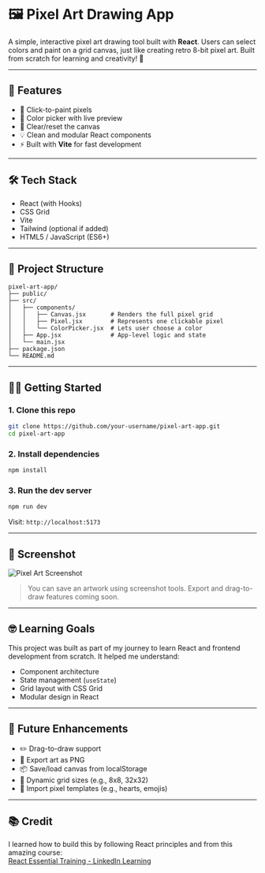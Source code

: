 # 🖼️ Pixel Art Drawing App

A simple, interactive pixel art drawing tool built with **React**. Users can select colors and paint on a grid canvas, just like creating retro 8-bit pixel art. Built from scratch for learning and creativity! 🎨

---

## 🚀 Features

- 🎨 Click-to-paint pixels
- 🌈 Color picker with live preview
- 🧼 Clear/reset the canvas
- 💡 Clean and modular React components
- ⚡ Built with **Vite** for fast development

---

## 🛠️ Tech Stack

- React (with Hooks)
- CSS Grid
- Vite
- Tailwind (optional if added)
- HTML5 / JavaScript (ES6+)

---

## 📂 Project Structure

```
pixel-art-app/
├── public/
├── src/
│   ├── components/
│   │   ├── Canvas.jsx       # Renders the full pixel grid
│   │   ├── Pixel.jsx        # Represents one clickable pixel
│   │   └── ColorPicker.jsx  # Lets user choose a color
│   ├── App.jsx              # App-level logic and state
│   └── main.jsx
├── package.json
└── README.md
```

---

## 🧑‍💻 Getting Started

### 1. Clone this repo

```bash
git clone https://github.com/your-username/pixel-art-app.git
cd pixel-art-app
```

### 2. Install dependencies

```bash
npm install
```

### 3. Run the dev server

```bash
npm run dev
```

Visit: `http://localhost:5173`

---

## 📸 Screenshot


![Pixel Art Screenshot](<img width="392" alt="image" src="https://github.com/user-attachments/assets/3b15512b-a495-4106-a361-6ae03215161c" />
)

> You can save an artwork using screenshot tools. Export and drag-to-draw features coming soon.

---

## 🤓 Learning Goals

This project was built as part of my journey to learn React and frontend development from scratch. It helped me understand:

- Component architecture
- State management (`useState`)
- Grid layout with CSS Grid
- Modular design in React

---

## 📌 Future Enhancements

- ✏️ Drag-to-draw support
- 🧾 Export art as PNG
- 📦 Save/load canvas from localStorage
- 🔢 Dynamic grid sizes (e.g., 8x8, 32x32)
- 👾 Import pixel templates (e.g., hearts, emojis)

---

## 📚 Credit

I learned how to build this by following React principles and from this amazing course:  
[React Essential Training - LinkedIn Learning](https://www.linkedin.com/learning/react-essential-training/creating-a-project-with-next-js)


